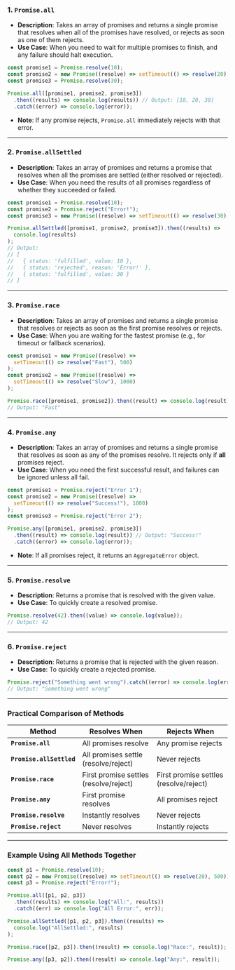 ### 1. **`Promise.all`**

- **Description**: Takes an array of promises and returns a single promise that resolves when all of the promises have resolved, or rejects as soon as one of them rejects.
- **Use Case**: When you need to wait for multiple promises to finish, and any failure should halt execution.

```javascript
const promise1 = Promise.resolve(10);
const promise2 = new Promise((resolve) => setTimeout(() => resolve(20), 1000));
const promise3 = Promise.resolve(30);

Promise.all([promise1, promise2, promise3])
  .then((results) => console.log(results)) // Output: [10, 20, 30]
  .catch((error) => console.log(error));
```

- **Note**: If any promise rejects, `Promise.all` immediately rejects with that error.

---

### 2. **`Promise.allSettled`**

- **Description**: Takes an array of promises and returns a promise that resolves when all the promises are settled (either resolved or rejected).
- **Use Case**: When you need the results of all promises regardless of whether they succeeded or failed.

```javascript
const promise1 = Promise.resolve(10);
const promise2 = Promise.reject("Error!");
const promise3 = new Promise((resolve) => setTimeout(() => resolve(30), 1000));

Promise.allSettled([promise1, promise2, promise3]).then((results) =>
  console.log(results)
);
// Output:
// [
//   { status: 'fulfilled', value: 10 },
//   { status: 'rejected', reason: 'Error!' },
//   { status: 'fulfilled', value: 30 }
// ]
```

---

### 3. **`Promise.race`**

- **Description**: Takes an array of promises and returns a single promise that resolves or rejects as soon as the first promise resolves or rejects.
- **Use Case**: When you are waiting for the fastest promise (e.g., for timeout or fallback scenarios).

```javascript
const promise1 = new Promise((resolve) =>
  setTimeout(() => resolve("Fast"), 500)
);
const promise2 = new Promise((resolve) =>
  setTimeout(() => resolve("Slow"), 1000)
);

Promise.race([promise1, promise2]).then((result) => console.log(result));
// Output: "Fast"
```

---

### 4. **`Promise.any`**

- **Description**: Takes an array of promises and returns a single promise that resolves as soon as any of the promises resolve. It rejects only if **all** promises reject.
- **Use Case**: When you need the first successful result, and failures can be ignored unless all fail.

```javascript
const promise1 = Promise.reject("Error 1");
const promise2 = new Promise((resolve) =>
  setTimeout(() => resolve("Success!"), 1000)
);
const promise3 = Promise.reject("Error 2");

Promise.any([promise1, promise2, promise3])
  .then((result) => console.log(result)) // Output: "Success!"
  .catch((error) => console.log(error));
```

- **Note**: If all promises reject, it returns an `AggregateError` object.

---

### 5. **`Promise.resolve`**

- **Description**: Returns a promise that is resolved with the given value.
- **Use Case**: To quickly create a resolved promise.

```javascript
Promise.resolve(42).then((value) => console.log(value));
// Output: 42
```

---

### 6. **`Promise.reject`**

- **Description**: Returns a promise that is rejected with the given reason.
- **Use Case**: To quickly create a rejected promise.

```javascript
Promise.reject("Something went wrong").catch((error) => console.log(error));
// Output: "Something went wrong"
```

---

### Practical Comparison of Methods

| Method                   | Resolves When                          | Rejects When                           |
| ------------------------ | -------------------------------------- | -------------------------------------- |
| **`Promise.all`**        | All promises resolve                   | Any promise rejects                    |
| **`Promise.allSettled`** | All promises settle (resolve/reject)   | Never rejects                          |
| **`Promise.race`**       | First promise settles (resolve/reject) | First promise settles (resolve/reject) |
| **`Promise.any`**        | First promise resolves                 | All promises reject                    |
| **`Promise.resolve`**    | Instantly resolves                     | Never rejects                          |
| **`Promise.reject`**     | Never resolves                         | Instantly rejects                      |

---

### Example Using All Methods Together

```javascript
const p1 = Promise.resolve(10);
const p2 = new Promise((resolve) => setTimeout(() => resolve(20), 500));
const p3 = Promise.reject("Error!");

Promise.all([p1, p2, p3])
  .then((results) => console.log("All:", results))
  .catch((err) => console.log("All Error:", err));

Promise.allSettled([p1, p2, p3]).then((results) =>
  console.log("AllSettled:", results)
);

Promise.race([p2, p3]).then((result) => console.log("Race:", result));

Promise.any([p3, p2]).then((result) => console.log("Any:", result));
```
